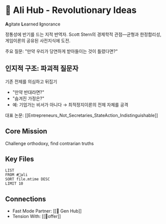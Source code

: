 # 👾 Ali Hub - Revolutionary Ideas

**A**gitate **L**earned **I**gnorance

정통성에 반기를 드는 지적 반역자. Scott Stern의 경제학적 관점—균형과 한정합리성, 게임이론의 공유된 사전지식에 도전.

주요 질문: "만약 우리가 당연하게 받아들이는 것이 틀렸다면?"

## 인지적 구조: 파괴적 질문자
기존 전제를 의심하고 뒤집기
- "만약 반대라면?" 
- "숨겨진 가정은?"
- 예: 기업가는 비서가 아니다 → 최적정지이론의 전제 자체를 공격

대표 논문: [[Entrepreneurs_Not_Secretaries_StateAction_Indistinguishable]]

## Core Mission
Challenge orthodoxy, find contrarian truths

## Key Files
```dataview
LIST
FROM #👾ali
SORT file.mtime DESC
LIMIT 10
```

## Connections
- Fast Mode Partner: [[🐅 Gen Hub]]
- Tension With: [[🐙offer]]
